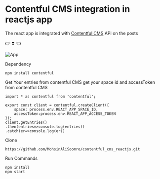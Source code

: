# Contentful CMS integration in reactjs app
The react app is integrated with [Contentful CMS](https://www.contentful.com/) API on the posts


:point_right: :heavy_heart_exclamation: :point_left:


![App](https://github.com/MohsinAliSoomro/contentful_cms_reactjs/blob/master/src/contentful.gif?raw=true)

Dependency
```
npm install contentful
```
Get Your entries from contentful CMS
get your space id and accessToken from contentful CMS
```
import * as contentful from 'contentful';

export const client = contentful.createClient({
	space: process.env.REACT_APP_SPACE_ID,
	accessToken:process.env.REACT_APP_ACCESS_TOKEN
});
client.getEntries()
.then(entries=>console.log(entries))
.catch(er=>console.log(er))

```
Clone
```
https://github.com/MohsinAliSoomro/contentful_cms_reactjs.git
```

Run Commands
```
npm install
npm start
```
